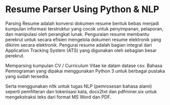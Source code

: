 # Resume Parser Using Python & NLP
Parsing Resume adalah konversi dokumen resume bentuk bebas menjadi kumpulan informasi terstruktur yang cocok untuk penyimpanan, pelaporan, dan manipulasi oleh perangkat lunak. Penguraian resume membantu perekrut untuk secara efisien mengelola dokumen resume elektronik yang dikirim secara elektronik. Pengurai resume adalah bagian integral dari Application Tracking System (ATS) yang digunakan oleh sebagian besar perekrut. 

Memparsing kumpulan CV / Curriculum Vitae ke dalam datase csv. Bahasa Pemrograman yang dipakai menggunakan Python 3 untuk berbagai pustaka yang sudah tersedia.

Serta menggunakan nltk untuk tugas NLP (pemrosesan bahasa alami) seperti pemfilteran dan tokenisasi kata, docx2txt dan pdfminer.six untuk mengekstraksi teks dari format MS Word dan PDF.